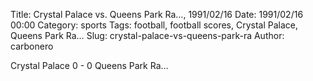 Title: Crystal Palace vs. Queens Park Ra…, 1991/02/16
Date: 1991/02/16 00:00
Category: sports
Tags: football, football scores, Crystal Palace, Queens Park Ra…
Slug: crystal-palace-vs-queens-park-ra
Author: carbonero


Crystal Palace 0 - 0 Queens Park Ra…
